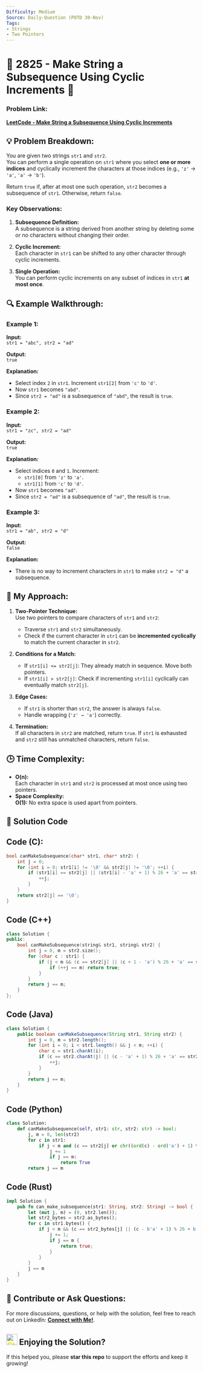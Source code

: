 ```yaml
---
Difficulty: Medium  
Source: Daily-Question (POTD 30-Nov)  
Tags:  
- Strings  
- Two Pointers 
---
```


# 🚀 **2825 - Make String a Subsequence Using Cyclic Increments** 🧠

### Problem Link:
[**LeetCode - Make String a Subsequence Using Cyclic Increments**](https://leetcode.com/problems/make-string-a-subsequence-using-cyclic-increments/description/?envType=daily-question&envId=2024-12-04)


## 💡 **Problem Breakdown:**

You are given two strings `str1` and `str2`.  
You can perform a single operation on `str1` where you select **one or more indices** and cyclically increment the characters at those indices (e.g., `'z'` → `'a'`, `'a'` → `'b'`).

Return `true` if, after at most one such operation, `str2` becomes a subsequence of `str1`. Otherwise, return `false`.

### Key Observations:
1. **Subsequence Definition:**  
   A subsequence is a string derived from another string by deleting some or no characters without changing their order.

2. **Cyclic Increment:**  
   Each character in `str1` can be shifted to any other character through cyclic increments.

3. **Single Operation:**  
   You can perform cyclic increments on any subset of indices in `str1` **at most once**.


## 🔍 **Example Walkthrough:**

### Example 1:

**Input:**  
`str1 = "abc", str2 = "ad"`  

**Output:**  
`true`

**Explanation:**  
- Select index `2` in `str1`. Increment `str1[2]` from `'c'` to `'d'`.  
- Now `str1` becomes `"abd"`.  
- Since `str2 = "ad"` is a subsequence of `"abd"`, the result is `true`.


### Example 2:

**Input:**  
`str1 = "zc", str2 = "ad"`  

**Output:**  
`true`

**Explanation:**  
- Select indices `0` and `1`. Increment:
  - `str1[0]` from `'z'` to `'a'`.  
  - `str1[1]` from `'c'` to `'d'`.  
- Now `str1` becomes `"ad"`.  
- Since `str2 = "ad"` is a subsequence of `"ad"`, the result is `true`.


### Example 3:

**Input:**  
`str1 = "ab", str2 = "d"`  

**Output:**  
`false`

**Explanation:**  
- There is no way to increment characters in `str1` to make `str2 = "d"` a subsequence.  


## 🎯 **My Approach:**

1. **Two-Pointer Technique:**  
   Use two pointers to compare characters of `str1` and `str2`:
   - Traverse `str1` and `str2` simultaneously.
   - Check if the current character in `str1` can be **incremented cyclically** to match the current character in `str2`.

2. **Conditions for a Match:**  
   - If `str1[i] <= str2[j]`: They already match in sequence. Move both pointers.  
   - If `str1[i] > str2[j]`: Check if incrementing `str1[i]` cyclically can eventually match `str2[j]`.

3. **Edge Cases:**  
   - If `str1` is shorter than `str2`, the answer is always `false`.
   - Handle wrapping (`'z' → 'a'`) correctly.

4. **Termination:**  
   If all characters in `str2` are matched, return `true`. If `str1` is exhausted and `str2` still has unmatched characters, return `false`.


## 🕒 **Time Complexity:**
- **O(n):**  
  Each character in `str1` and `str2` is processed at most once using two pointers.  
- **Space Complexity:**  
  **O(1):** No extra space is used apart from pointers.

## 📝 **Solution Code**

## Code (C):

```c
bool canMakeSubsequence(char* str1, char* str2) {
    int j = 0;
    for (int i = 0; str1[i] != '\0' && str2[j] != '\0'; ++i) {
        if (str1[i] == str2[j] || (str1[i] - 'a' + 1) % 26 + 'a' == str2[j]) {
            ++j;
        }
    }
    return str2[j] == '\0';
}
```

## Code (C++)

```cpp
class Solution {
public:
    bool canMakeSubsequence(string& str1, string& str2) {
        int j = 0, m = str2.size();
        for (char c : str1) {
            if (j < m && (c == str2[j] || (c + 1 - 'a') % 26 + 'a' == str2[j])) {
                if (++j == m) return true;
            }
        }
        return j == m;
    }
};
```

## Code (Java)

```java
class Solution {
    public boolean canMakeSubsequence(String str1, String str2) {
        int j = 0, m = str2.length();
        for (int i = 0; i < str1.length() && j < m; ++i) {
            char c = str1.charAt(i);
            if (c == str2.charAt(j) || (c - 'a' + 1) % 26 + 'a' == str2.charAt(j)) {
                ++j;
            }
        }
        return j == m;
    }
}
```

## Code (Python)

```python
class Solution:
    def canMakeSubsequence(self, str1: str, str2: str) -> bool:
        j, m = 0, len(str2)
        for c in str1:
            if j < m and (c == str2[j] or chr((ord(c) - ord('a') + 1) % 26 + ord('a')) == str2[j]):
                j += 1
                if j == m:
                    return True
        return j == m
```

## Code (Rust)

```rust
impl Solution {
    pub fn can_make_subsequence(str1: String, str2: String) -> bool {
        let (mut j, m) = (0, str2.len());
        let str2_bytes = str2.as_bytes();
        for c in str1.bytes() {
            if j < m && (c == str2_bytes[j] || (c - b'a' + 1) % 26 + b'a' == str2_bytes[j]) {
                j += 1;
                if j == m {
                    return true;
                }
            }
        }
        j == m
    }
}
```

## 🎯 **Contribute or Ask Questions:**
For more discussions, questions, or help with the solution, feel free to reach out on LinkedIn: [**Connect with Me!**](https://www.linkedin.com/in/het-patel-8b110525a/).

## <img src="https://github.com/user-attachments/assets/35f6838c-52f5-4e48-8a98-c5203f8c57e3" style="width:29px; color: #FFD700" alt="Star GIF"> **Enjoying the Solution?**  
If this helped you, please **star this repo** to support the efforts and keep it growing!
